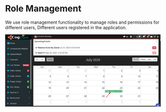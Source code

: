 # Role Management

We use role management functionality to manage roles and permissions for different users, Different users registered in the application.

![](../.gitbook/assets/image%20%28306%29.png)


